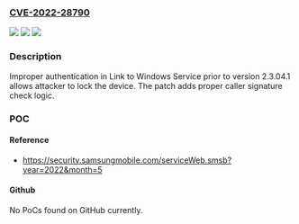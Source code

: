 ### [CVE-2022-28790](https://cve.mitre.org/cgi-bin/cvename.cgi?name=CVE-2022-28790)
![](https://img.shields.io/static/v1?label=Product&message=Link%20to%20Windows%20Service&color=blue)
![](https://img.shields.io/static/v1?label=Version&message=%3C%202.3.04.1%20&color=brighgreen)
![](https://img.shields.io/static/v1?label=Vulnerability&message=CWE-287%3A%20Improper%20Authentication&color=brighgreen)

### Description

Improper authentication in Link to Windows Service prior to version 2.3.04.1 allows attacker to lock the device. The patch adds proper caller signature check logic.

### POC

#### Reference
- https://security.samsungmobile.com/serviceWeb.smsb?year=2022&month=5

#### Github
No PoCs found on GitHub currently.

